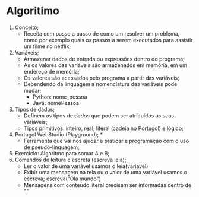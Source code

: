 # Algoritimo

1. Conceito;
    * Receita com passo a passo de como um resolver um problema, como por exemplo quais os
      passos a serem executados para assistir um filme no netflix;
2. Variáveis;
    * Armazenar dados de entrada ou expressões dentro do programa;
    * As os valores das variáveis são armazenados em memória, em um endereço de memória;
    * Os valores são acessados pelo programa a partir das variáveis;
    * Dependendo da linguagem a nomenclatura das variáveis pode mudar;
        * Python: nome_pessoa
        * Java: nomePessoa
3. Tipos de dados;
   * Definem os tipos de dados que podem ser atribuídos as suas variáveis;
   * Tipos primitivos: inteiro, real, literal (cadeia no Portugol) e lógico;
4. Portugol WebStudio (Playground);
   *
   * Ferramenta que vai nos ajudar a praticar a programação com o uso de pseudo-linguagem;
5. Exercício: Algoritmo para somar A e B;
6. Comandos de leitura e escreta (escreva leia);
   * Ler o valor de uma variável usamos o leia(variavel)
   * Exibir uma mensagem na tela ou o valor de uma variável usamos o escreva; escreva("Olá mundo")
   * Mensagens com conteúdo literal precisam ser informadas dentro de ""



